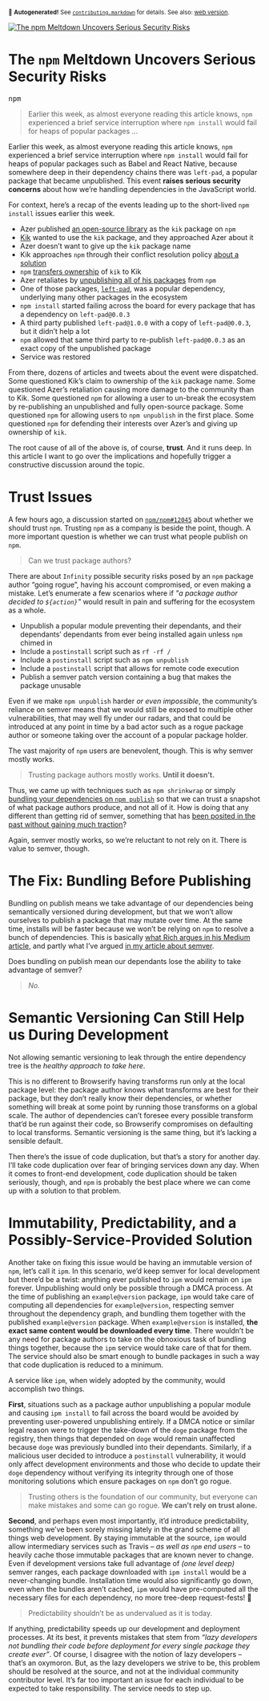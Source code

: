 <sub>&#x1F6A8; <strong>Autogenerated!</strong> See <a href="https://github.com/ponyfoo/articles/tree/noindex/contributing.markdown"><code>contributing.markdown</code></a> for details. See also: <a href="https://ponyfoo.com/articles/npm-meltdown-security-concerns">web version</a>.</sub>

<a href="https://ponyfoo.com/articles/npm-meltdown-security-concerns"><div><img src="https://i.imgur.com/MW4oAaz.jpg" alt="The npm Meltdown Uncovers Serious Security Risks"></div></a>

<h1>The <code class="md-code md-code-inline">npm</code> Meltdown Uncovers Serious Security Risks</h1>

<p><kbd>npm</kbd></p>

<blockquote><p>Earlier this week, as almost everyone reading this article knows, <code>npm</code> experienced a brief service interruption where <code>npm install</code> would fail for heaps of popular packages &#x2026;</p></blockquote>

<div><p>Earlier this week, as almost everyone reading this article knows, <code class="md-code md-code-inline">npm</code> experienced a brief service interruption where <code class="md-code md-code-inline">npm install</code> would fail for heaps of popular packages such as Babel and React Native, because somewhere deep in their dependency chains there was <code class="md-code md-code-inline">left-pad</code>, a popular package that became unpublished. This event <strong>raises serious security concerns</strong> about how we&#x2019;re handling dependencies in the JavaScript world.</p></div>

<blockquote></blockquote>

<div><p>For context, here&#x2019;s a recap of the events leading up to the short-lived <code class="md-code md-code-inline">npm install</code> issues earlier this week.</p> <ul> <li>Azer published <a href="https://github.com/starters/kik" target="_blank" aria-label="starters/kik on GitHub">an open-source library</a> as the <code class="md-code md-code-inline">kik</code> package on <code class="md-code md-code-inline">npm</code></li> <li><a href="https://www.kik.com/" target="_blank">Kik</a> wanted to use the <code class="md-code md-code-inline">kik</code> package, and they approached Azer about it</li> <li>Azer doesn&#x2019;t want to give up the <code class="md-code md-code-inline">kik</code> package name</li> <li>Kik approaches <code class="md-code md-code-inline">npm</code> through their conflict resolution policy <a href="https://medium.com/@mproberts/a-discussion-about-the-breaking-of-the-internet-3d4d2a83aa4d" target="_blank" aria-label="A discussion about the breaking of the Internet">about a solution</a></li> <li><code class="md-code md-code-inline">npm</code> <a href="http://blog.npmjs.org/post/141577284765/kik-left-pad-and-npm" target="_blank" aria-label="kik, left-pad, and npm">transfers ownership</a> of <code class="md-code md-code-inline">kik</code> to Kik</li> <li>Azer retaliates by <a href="https://medium.com/@azerbike/i-ve-just-liberated-my-modules-9045c06be67c" target="_blank" aria-label="I&#x2019;ve Just Liberated My Modules">unpublishing all of his packages</a> from <code class="md-code md-code-inline">npm</code></li> <li>One of those packages, <a href="https://github.com/azer/left-pad" target="_blank" aria-label="azer/left-pad on GitHub"><code class="md-code md-code-inline">left-pad</code></a>, was a popular dependency, underlying many other packages in the ecosystem</li> <li><code class="md-code md-code-inline">npm install</code> started failing across the board for every package that has a dependency on <code class="md-code md-code-inline">left-pad@0.0.3</code></li> <li>A third party published <code class="md-code md-code-inline">left-pad@1.0.0</code> with a copy of <code class="md-code md-code-inline">left-pad@0.0.3</code>, but it didn&#x2019;t help a lot</li> <li><code class="md-code md-code-inline">npm</code> allowed that same third party to re-publish <code class="md-code md-code-inline">left-pad@0.0.3</code> as an exact copy of the unpublished package</li> <li>Service was restored</li> </ul> <p>From there, dozens of articles and tweets about the event were dispatched. Some questioned Kik&#x2019;s claim to ownership of the <code class="md-code md-code-inline">kik</code> package name. Some questioned Azer&#x2019;s retaliation causing more damage to the community than to Kik. Some questioned <code class="md-code md-code-inline">npm</code> for allowing a user to un-break the ecosystem by re-publishing an unpublished and fully open-source package. Some questioned <code class="md-code md-code-inline">npm</code> for allowing users to <code class="md-code md-code-inline">npm unpublish</code> in the first place. Some questioned <code class="md-code md-code-inline">npm</code> for defending their interests over Azer&#x2019;s and giving up ownership of <code class="md-code md-code-inline">kik</code>.</p> <p>The root cause of all of the above is, of course, <strong>trust</strong>. And it runs deep. In this article I want to go over the implications and hopefully trigger a constructive discussion around the topic.</p></div>

<div><h1 id="trust-issues">Trust Issues</h1> <p>A few hours ago, a discussion started on <a href="https://github.com/npm/npm/issues/12045#issuecomment-200976024" target="_blank" aria-label="&apos;Should I trust npm?&apos; - #12045 on GitHub"><code class="md-code md-code-inline">npm/npm#12045</code></a> about whether we should trust <code class="md-code md-code-inline">npm</code>. Trusting <code class="md-code md-code-inline">npm</code> as a company is beside the point, though. A more important question is whether we can trust what people publish on <code class="md-code md-code-inline">npm</code>.</p> <blockquote> <p>Can we trust package authors?</p> </blockquote> <p>There are about <code class="md-code md-code-inline">Infinity</code> possible security risks posed by an <code class="md-code md-code-inline">npm</code> package author &#x201C;going rogue&#x201D;, having his account compromised, or even making a mistake. Let&#x2019;s enumerate a few scenarios where if <em>&quot;a package author decided to <code class="md-code md-code-inline">${action}</code>&quot;</em> would result in pain and suffering for the ecosystem as a whole.</p> <ul> <li>Unpublish a popular module preventing their dependants, and their dependants&#x2019; dependants from ever being installed again unless <code class="md-code md-code-inline">npm</code> chimed in</li> <li>Include a <code class="md-code md-code-inline">postinstall</code> script such as <code class="md-code md-code-inline">rf -rf /</code></li> <li>Include a <code class="md-code md-code-inline">postinstall</code> script such as <code class="md-code md-code-inline">npm unpublish</code></li> <li>Include a <code class="md-code md-code-inline">postinstall</code> script that allows for remote code execution</li> <li>Publish a semver patch version containing a bug that makes the package unusable</li> </ul> <p>Even if we make <code class="md-code md-code-inline">npm unpublish</code> harder <em>or even impossible</em>, the community&#x2019;s reliance on semver means that we would still be exposed to multiple other vulnerabilities, that may well fly under our radars, and that could be introduced at any point in time by a bad actor such as a rogue package author or someone taking over the account of a popular package holder.</p> <p>The vast majority of <code class="md-code md-code-inline">npm</code> users are benevolent, though. This is why semver mostly works.</p> <blockquote> <p>Trusting package authors mostly works. <strong>Until it doesn&#x2019;t.</strong></p> </blockquote> <p>Thus, we came up with techniques such as <code class="md-code md-code-inline">npm shrinkwrap</code> or simply <a href="https://medium.com/@Rich_Harris/how-to-not-break-the-internet-with-this-one-weird-trick-e3e2d57fee28" target="_blank" aria-label="How to not break the internet with this one weird trick">bundling your dependencies on <code class="md-code md-code-inline">npm publish</code></a> so that we can trust a snapshot of what package authors produce, and not all of it. How is doing that any different than getting rid of semver, something that has <a href="https://ponyfoo.com/articles/immutable-npm-dependencies" aria-label="Keeping Your npm Dependencies Immutable on Pony Foo">been posited in the past without gaining much traction</a>?</p> <p>Again, semver mostly works, so we&#x2019;re reluctant to not rely on it. There is value to semver, though.</p> <h1 id="the-fix-bundling-before-publishing">The Fix: Bundling Before Publishing</h1> <p>Bundling on publish means we take advantage of our dependencies being semantically versioned during development, but that we won&#x2019;t allow ourselves to publish a package that may mutate over time. At the same time, installs will be faster because we won&#x2019;t be relying on <code class="md-code md-code-inline">npm</code> to resolve a bunch of dependencies. This is basically <a href="https://medium.com/@Rich_Harris/how-to-not-break-the-internet-with-this-one-weird-trick-e3e2d57fee28" target="_blank" aria-label="How to not break the internet with this one weird trick">what Rich argues in his Medium article</a>, and partly what I&#x2019;ve argued <a href="https://ponyfoo.com/articles/immutable-npm-dependencies" aria-label="Keeping Your npm Dependencies Immutable on Pony Foo">in my article about semver</a>.</p> <p>Does bundling on publish mean our dependants lose the ability to take advantage of semver?</p> <blockquote> <p><em>No.</em></p> </blockquote> <h1 id="semantic-versioning-can-still-help-us-during-development">Semantic Versioning Can Still Help us During Development</h1> <p>Not allowing semantic versioning to leak through the entire dependency tree is the <em>healthy approach to take here</em>.</p> <p>This is no different to Browserify having transforms run only at the local package level: the package author knows what transforms are best for their package, but they don&#x2019;t really know their dependencies, or whether something will break at some point by running those transforms on a global scale. The author of dependencies can&#x2019;t foresee every possible transform that&#x2019;d be run against their code, so Browserify compromises on defaulting to local transforms. Semantic versioning is the same thing, but it&#x2019;s lacking a sensible default.</p> <p>Then there&#x2019;s the issue of code duplication, but that&#x2019;s a story for another day. I&#x2019;ll take code duplication over fear of bringing services down any day. When it comes to front-end development, code duplication should be taken seriously, though, and <code class="md-code md-code-inline">npm</code> is probably the best place where we can come up with a solution to that problem.</p> <h1 id="immutability-predictability-and-a-possibly-service-provided-solution">Immutability, Predictability, and a Possibly-Service-Provided Solution</h1> <p>Another take on fixing this issue would be having an immutable version of <code class="md-code md-code-inline">npm</code>, let&#x2019;s call it <code class="md-code md-code-inline">ipm</code>. In this scenario, we&#x2019;d keep semver for local development but there&#x2019;d be a twist: anything ever published to <code class="md-code md-code-inline">ipm</code> would remain on <code class="md-code md-code-inline">ipm</code> forever. Unpublishing would only be possible through a DMCA process. At the time of publishing an <code class="md-code md-code-inline">example@version</code> package, <code class="md-code md-code-inline">ipm</code> would take care of computing all dependencies for <code class="md-code md-code-inline">example@version</code>, respecting semver throughout the dependency graph, and bundling them together with the published <code class="md-code md-code-inline">example@version</code> package. When <code class="md-code md-code-inline">example@version</code> is installed, <strong>the exact same content would be downloaded every time</strong>. There wouldn&#x2019;t be any need for package authors to take on the obnoxious task of bundling things together, because the <code class="md-code md-code-inline">ipm</code> service would take care of that for them. The service should also be smart enough to bundle packages in such a way that code duplication is reduced to a minimum.</p> <p>A service like <code class="md-code md-code-inline">ipm</code>, when widely adopted by the community, would accomplish two things.</p> <p><strong>First</strong>, situations such as a package author unpublishing a popular module and causing <code class="md-code md-code-inline">ipm install</code> to fail across the board would be avoided by preventing user-powered unpublishing entirely. If a DMCA notice or similar legal reason were to trigger the take-down of the <code class="md-code md-code-inline">doge</code> package from the registry, then things that depended on <code class="md-code md-code-inline">doge</code> would remain unaffected because <code class="md-code md-code-inline">doge</code> was previously bundled into their dependants. Similarly, if a malicious user decided to introduce a <code class="md-code md-code-inline">postinstall</code> vulnerability, it would only affect development environments and those who decide to update their <code class="md-code md-code-inline">doge</code> dependency without verifying its integrity through one of those monitoring solutions which ensure packages on <code class="md-code md-code-inline">npm</code> don&#x2019;t go rogue.</p> <blockquote> <p>Trusting others is the foundation of our community, but everyone can make mistakes and some can go rogue. <strong>We can&#x2019;t rely on trust alone.</strong></p> </blockquote> <p><strong>Second</strong>, and perhaps even most importantly, it&#x2019;d introduce predictability, something we&#x2019;ve been sorely missing lately in the grand scheme of all things web development. By staying immutable at the source, <code class="md-code md-code-inline">ipm</code> would allow intermediary services such as Travis <em>&#x2013; as well as <code class="md-code md-code-inline">npm</code> end users &#x2013;</em> to heavily cache those immutable packages that are known never to change. Even if development versions take full advantage of <em>(one level deep)</em> semver ranges, each package downloaded with <code class="md-code md-code-inline">ipm install</code> would be a never-changing bundle. Installation time would also significantly go down, even when the bundles aren&#x2019;t cached, <code class="md-code md-code-inline">ipm</code> would have pre-computed all the necessary files for each dependency, no more tree-deep request-fests! &#x1F333;</p> <blockquote> <p>Predictability shouldn&#x2019;t be as undervalued as it is today.</p> </blockquote> <p>If anything, predictability speeds up our development and deployment processes. At its best, it prevents mistakes that stem from <em>&#x201C;lazy developers not bundling their code before deployment for every single package they create ever&#x201D;</em>. Of course, I disagree with the notion of lazy developers &#x2013; that&#x2019;s an oxymoron. But, as the lazy developers we strive to be, this problem should be resolved at the source, and not at the individual community contributor level. It&#x2019;s far too important an issue for each individual to be expected to take responsibility. The service needs to step up.</p></div>
